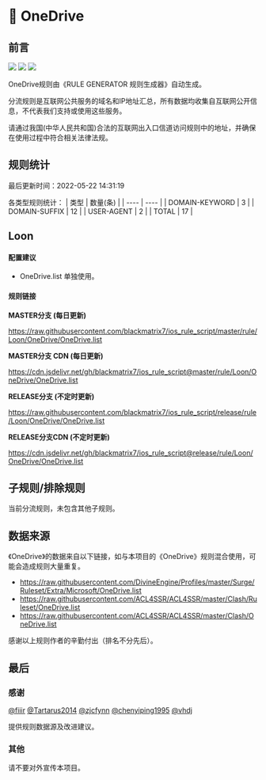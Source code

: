 # 🧸 OneDrive

## 前言

![](https://shields.io/badge/-移除重复规则-ff69b4) ![](https://shields.io/badge/-DOMAIN与DOMAIN--SUFFIX合并-green) ![](https://shields.io/badge/-IP--CIDR(6)合并-blueviolet) 

OneDrive规则由《RULE GENERATOR 规则生成器》自动生成。

分流规则是互联网公共服务的域名和IP地址汇总，所有数据均收集自互联网公开信息，不代表我们支持或使用这些服务。

请通过我国(中华人民共和国)合法的互联网出入口信道访问规则中的地址，并确保在使用过程中符合相关法律法规。

## 规则统计

最后更新时间：2022-05-22 14:31:19

各类型规则统计：
| 类型 | 数量(条)  | 
| ---- | ----  |
| DOMAIN-KEYWORD | 3  | 
| DOMAIN-SUFFIX | 12  | 
| USER-AGENT | 2  | 
| TOTAL | 17  | 


## Loon 

#### 配置建议
- OneDrive.list 单独使用。

#### 规则链接
**MASTER分支 (每日更新)**

https://raw.githubusercontent.com/blackmatrix7/ios_rule_script/master/rule/Loon/OneDrive/OneDrive.list

**MASTER分支 CDN (每日更新)**

https://cdn.jsdelivr.net/gh/blackmatrix7/ios_rule_script@master/rule/Loon/OneDrive/OneDrive.list

**RELEASE分支 (不定时更新)**

https://raw.githubusercontent.com/blackmatrix7/ios_rule_script/release/rule/Loon/OneDrive/OneDrive.list

**RELEASE分支CDN (不定时更新)**

https://cdn.jsdelivr.net/gh/blackmatrix7/ios_rule_script@release/rule/Loon/OneDrive/OneDrive.list

## 子规则/排除规则


当前分流规则，未包含其他子规则。

## 数据来源

《OneDrive》的数据来自以下链接，如与本项目的《OneDrive》规则混合使用，可能会造成规则大量重复。

- https://raw.githubusercontent.com/DivineEngine/Profiles/master/Surge/Ruleset/Extra/Microsoft/OneDrive.list
- https://raw.githubusercontent.com/ACL4SSR/ACL4SSR/master/Clash/Ruleset/OneDrive.list
- https://raw.githubusercontent.com/ACL4SSR/ACL4SSR/master/Clash/OneDrive.list


感谢以上规则作者的辛勤付出（排名不分先后）。

## 最后

### 感谢

[@fiiir](https://github.com/fiiir) [@Tartarus2014](https://github.com/Tartarus2014) [@zjcfynn](https://github.com/zjcfynn) [@chenyiping1995](https://github.com/chenyiping1995) [@vhdj](https://github.com/vhdj)

提供规则数据源及改进建议。

### 其他

请不要对外宣传本项目。